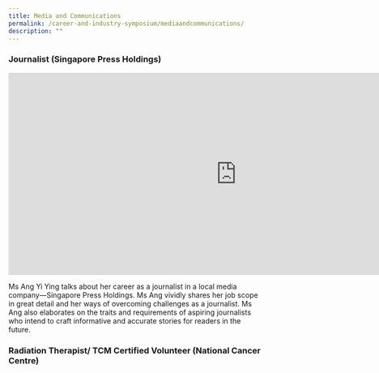 ```yaml
---
title: Media and Communications
permalink: /career-and-industry-symposium/mediaandcommunications/
description: ""
---
```

### **Journalist**   (Singapore Press Holdings)


<iframe allowfullscreen="" allow="accelerometer; autoplay; clipboard-write; encrypted-media; gyroscope; picture-in-picture; web-share" frameborder="0" title="ASRJC Career Symposium 2021 Media and Communications Ms Ang Yiying SPH Journalist" src="https://www.youtube.com/embed/nIWK6Ycjw1o" height="399" width="900"></iframe>

Ms Ang Yi Ying talks about her career as a journalist in a local media company—Singapore Press Holdings. Ms Ang vividly shares her job scope in great detail and her ways of overcoming challenges as a journalist. Ms Ang also elaborates on the traits and requirements of aspiring journalists who intend to craft informative and accurate stories for readers in the future.

### **Radiation Therapist/ TCM Certified Volunteer** (National Cancer Centre)